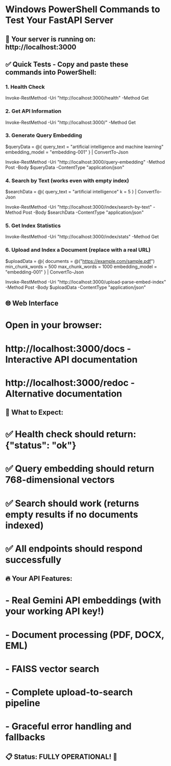 # Windows PowerShell Commands to Test Your FastAPI Server

## 🚀 Your server is running on: http://localhost:3000

## ✅ Quick Tests - Copy and paste these commands into PowerShell:

### 1. Health Check
Invoke-RestMethod -Uri "http://localhost:3000/health" -Method Get

### 2. Get API Information
Invoke-RestMethod -Uri "http://localhost:3000/" -Method Get

### 3. Generate Query Embedding
$queryData = @{
    query_text = "artificial intelligence and machine learning"
    embedding_model = "embedding-001"
} | ConvertTo-Json

Invoke-RestMethod -Uri "http://localhost:3000/query-embedding" -Method Post -Body $queryData -ContentType "application/json"

### 4. Search by Text (works even with empty index)
$searchData = @{
    query_text = "artificial intelligence"
    k = 5
} | ConvertTo-Json

Invoke-RestMethod -Uri "http://localhost:3000/index/search-by-text" -Method Post -Body $searchData -ContentType "application/json"

### 5. Get Index Statistics
Invoke-RestMethod -Uri "http://localhost:3000/index/stats" -Method Get

### 6. Upload and Index a Document (replace with a real URL)
$uploadData = @{
    documents = @("https://example.com/sample.pdf")
    min_chunk_words = 500
    max_chunk_words = 1000
    embedding_model = "embedding-001"
} | ConvertTo-Json

Invoke-RestMethod -Uri "http://localhost:3000/upload-parse-embed-index" -Method Post -Body $uploadData -ContentType "application/json"

## 🌐 Web Interface
# Open in your browser:
# http://localhost:3000/docs - Interactive API documentation
# http://localhost:3000/redoc - Alternative documentation

## 🎯 What to Expect:
# ✅ Health check should return: {"status": "ok"}
# ✅ Query embedding should return 768-dimensional vectors
# ✅ Search should work (returns empty results if no documents indexed)
# ✅ All endpoints should respond successfully

## 🔥 Your API Features:
# - Real Gemini API embeddings (with your working API key!)
# - Document processing (PDF, DOCX, EML)
# - FAISS vector search
# - Complete upload-to-search pipeline
# - Graceful error handling and fallbacks

## 📋 Status: FULLY OPERATIONAL! 🎉
